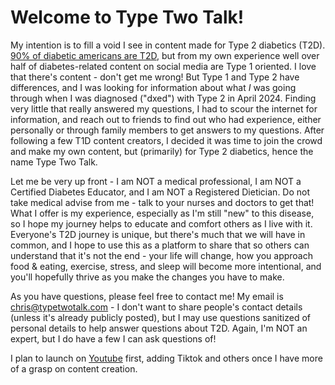 # Welcome to Type Two Talk!

My intention is to fill a void I see in content made for Type 2 diabetics (T2D). [90% of diabetic americans are T2D](https://www.cdc.gov/diabetes/about/about-type-2-diabetes.html#:~:text=More%20than%2038%20million%20Americans,adults%20are%20also%20developing%20it.), but from my own experience well over half of diabetes-related content on social media are Type 1 oriented. I love that there's content - don't get me wrong! But Type 1 and Type 2 have differences, and I was looking for information about what *I* was going through when I was diagnosed ("dxed") with Type 2 in April 2024. Finding very little that really answered my questions, I had to scour the internet for information, and reach out to friends to find out who had experience, either personally or through family members to get answers to my questions. After following a few T1D content creators, I decided it was time to join the crowd and make my own content, but (primarily) for Type 2 diabetics, hence the name Type Two Talk.

Let me be very up front - I am NOT a medical professional, I am NOT a Certified Diabetes Educator, and I am NOT a Registered Dietician. Do not take medical advise from me - talk to your nurses and doctors to get that! What I offer is my experience, especially as I'm still "new" to this disease, so I hope my journey helps to educate and comfort others as I live with it. Everyone's T2D journey is unique, but there's much that we will have in common, and I hope to use this as a platform to share that so others can understand that it's not the end - your life will change, how you approach food & eating, exercise, stress, and sleep will become more intentional, and you'll hopefully thrive as you make the changes you have to make.

As you have questions, please feel free to contact me! My email is [chris@typetwotalk.com](mailto:chris@typetwotalk.com) - I don't want to share people's contact details (unless it's already publicly posted), but I may use questions sanitized of personal details to help answer questions about T2D. Again, I'm NOT an expert, but I do have a few I can ask questions of!

I plan to launch on [Youtube](https://www.youtube.com/@TypeTwoTalk) first, adding Tiktok and others once I have more of a grasp on content creation.